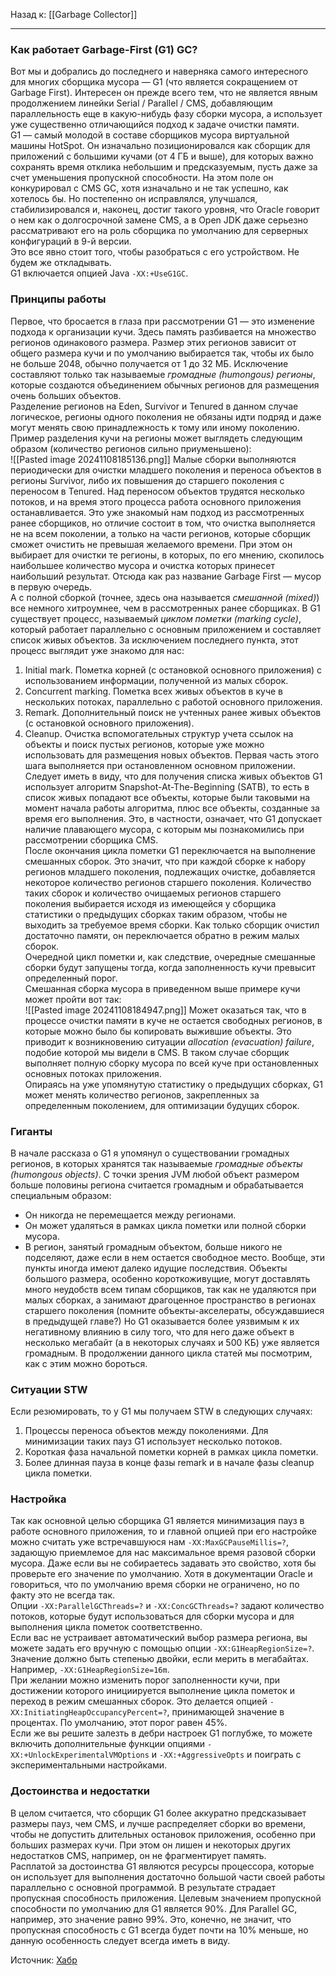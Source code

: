 Назад к: [[Garbage Collector]]

---
### Как работает Garbage-First (G1) GC?
Вот мы и добрались до последнего и наверняка самого интересного для многих сборщика мусора — G1 (что является сокращением от Garbage First). Интересен он прежде всего тем, что не является явным продолжением линейки Serial / Parallel / CMS, добавляющим параллельность еще в какую-нибудь фазу сборки мусора, а использует уже существенно отличающийся подход к задаче очистки памяти.  
G1 — самый молодой в составе сборщиков мусора виртуальной машины HotSpot. Он изначально позиционировался как сборщик для приложений с большими кучами (от 4 ГБ и выше), для которых важно сохранять время отклика небольшим и предсказуемым, пусть даже за счет уменьшения пропускной способности. На этом поле он конкурировал с CMS GC, хотя изначально и не так успешно, как хотелось бы. Но постепенно он исправлялся, улучшался, стабилизировался и, наконец, достиг такого уровня, что Oracle говорит о нем как о долгосрочной замене CMS, а в Open JDK даже серьезно рассматривают его на роль сборщика по умолчанию для серверных конфигураций в 9-й версии.  
Это все явно стоит того, чтобы разобраться с его устройством. Не будем же откладывать.  
G1 включается опцией Java `-XX:+UseG1GC`.  
### Принципы работы
Первое, что бросается в глаза при рассмотрении G1 — это изменение подхода к организации кучи. Здесь память разбивается на множество регионов одинакового размера. Размер этих регионов зависит от общего размера кучи и по умолчанию выбирается так, чтобы их было не больше 2048, обычно получается от 1 до 32 МБ. Исключение составляют только так называемые _громадные (humongous) регионы_, которые создаются объединением обычных регионов для размещения очень больших объектов.  
Разделение регионов на Eden, Survivor и Tenured в данном случае логическое, регионы одного поколения не обязаны идти подряд и даже могут менять свою принадлежность к тому или иному поколению. Пример разделения кучи на регионы может выглядеть следующим образом (количество регионов сильно приуменьшено):  
![[Pasted image 20241108185136.png]]
Малые сборки выполняются периодически для очистки младшего поколения и переноса объектов в регионы Survivor, либо их повышения до старшего поколения с переносом в Tenured. Над переносом объектов трудятся несколько потоков, и на время этого процесса работа основного приложения останавливается. Это уже знакомый нам подход из рассмотренных ранее сборщиков, но отличие состоит в том, что очистка выполняется не на всем поколении, а только на части регионов, которые сборщик сможет очистить не превышая желаемого времени. При этом он выбирает для очистки те регионы, в которых, по его мнению, скопилось наибольшее количество мусора и очистка которых принесет наибольший результат. Отсюда как раз название Garbage First — мусор в первую очередь.  
А с полной сборкой (точнее, здесь она называется _смешанной (mixed)_) все немного хитроумнее, чем в рассмотренных ранее сборщиках. В G1 существует процесс, называемый _циклом пометки (marking cycle)_, который работает параллельно с основным приложением и составляет список живых объектов. За исключением последнего пункта, этот процесс выглядит уже знакомо для нас:  
1. Initial mark. Пометка корней (с остановкой основного приложения) с использованием информации, полученной из малых сборок.
2. Concurrent marking. Пометка всех живых объектов в куче в нескольких потоках, параллельно с работой основного приложения.
3. Remark. Дополнительный поиск не учтенных ранее живых объектов (с остановкой основного приложения).
4. Cleanup. Очистка вспомогательных структур учета ссылок на объекты и поиск пустых регионов, которые уже можно использовать для размещения новых объектов. Первая часть этого шага выполняется при остановленном основном приложении.
Следует иметь в виду, что для получения списка живых объектов G1 использует алгоритм Snapshot-At-The-Beginning (SATB), то есть в список живых попадают все объекты, которые были таковыми на момент начала работы алгоритма, плюс все объекты, созданные за время его выполнения. Это, в частности, означает, что G1 допускает наличие плавающего мусора, с которым мы познакомились при рассмотрении сборщика CMS.  
После окончания цикла пометки G1 переключается на выполнение смешанных сборок. Это значит, что при каждой сборке к набору регионов младшего поколения, подлежащих очистке, добавляется некоторое количество регионов старшего поколения. Количество таких сборок и количество очищаемых регионов старшего поколения выбирается исходя из имеющейся у сборщика статистики о предыдущих сборках таким образом, чтобы не выходить за требуемое время сборки. Как только сборщик очистил достаточно памяти, он переключается обратно в режим малых сборок.  
Очередной цикл пометки и, как следствие, очередные смешанные сборки будут запущены тогда, когда заполненность кучи превысит определенный порог.  
Смешанная сборка мусора в приведенном выше примере кучи может пройти вот так:  
![[Pasted image 20241108184947.png]]
Может оказаться так, что в процессе очистки памяти в куче не остается свободных регионов, в которые можно было бы копировать выжившие объекты. Это приводит к возникновению ситуации _allocation (evacuation) failure_, подобие которой мы видели в CMS. В таком случае сборщик выполняет полную сборку мусора по всей куче при остановленных основных потоках приложения.  
Опираясь на уже упомянутую статистику о предыдущих сборках, G1 может менять количество регионов, закрепленных за определенным поколением, для оптимизации будущих сборок.  
### Гиганты
В начале рассказа о G1 я упомянул о существовании громадных регионов, в которых хранятся так называемые _громадные объекты (humongous objects)_. С точки зрения JVM любой объект размером больше половины региона считается громадным и обрабатывается специальным образом:  
- Он никогда не перемещается между регионами.
- Он может удаляться в рамках цикла пометки или полной сборки мусора.
- В регион, занятый громадным объектом, больше никого не подселяют, даже если в нем остается свободное место.
Вообще, эти пункты иногда имеют далеко идущие последствия. Объекты большого размера, особенно короткоживущие, могут доставлять много неудобств всем типам сборщиков, так как не удаляются при малых сборках, а занимают драгоценное пространство в регионах старшего поколения (помните объекты-акселераты, обсуждавшиеся в предыдущей главе?) Но G1 оказывается более уязвимым к их негативному влиянию в силу того, что для него даже объект в несколько мегабайт (а в некоторых случаях и 500 КБ) уже является громадным. 
В продолжении данного цикла статей мы посмотрим, как с этим можно бороться.  
### Ситуации STW
Если резюмировать, то у G1 мы получаем STW в следующих случаях:  
1. Процессы переноса объектов между поколениями. Для минимизации таких пауз G1 использует несколько потоков.
2. Короткая фаза начальной пометки корней в рамках цикла пометки.
3. Более длинная пауза в конце фазы remark и в начале фазы cleanup цикла пометки.
### Настройка
Так как основной целью сборщика G1 является минимизация пауз в работе основного приложения, то и главной опцией при его настройке можно считать уже встречавшуюся нам `-XX:MaxGCPauseMillis=?`, задающую приемлемое для нас максимальное время разовой сборки мусора. Даже если вы не собираетесь задавать это свойство, хотя бы проверьте его значение по умолчанию. Хотя в документации Oracle и говориться, что по умолчанию время сборки не ограничено, но по факту это не всегда так.  
Опции `-XX:ParallelGCThreads=?` и `-XX:ConcGCThreads=?` задают количество потоков, которые будут использоваться для сборки мусора и для выполнения цикла пометок соответственно.  
Если вас не устраивает автоматический выбор размера региона, вы можете задать его вручную с помощью опции `-XX:G1HeapRegionSize=?`. Значение должно быть степенью двойки, если мерить в мегабайтах. Например, `-XX:G1HeapRegionSize=16m`.  
При желании можно изменить порог заполненности кучи, при достижении которого инициируется выполнение цикла пометок и переход в режим смешанных сборок. Это делается опцией `-XX:InitiatingHeapOccupancyPercent=?`, принимающей значение в процентах. По умолчанию, этот порог равен 45%.  
Если же вы решите залезть в дебри настроек G1 поглубже, то можете включить дополнительные функции опциями `-XX:+UnlockExperimentalVMOptions` и `-XX:+AggressiveOpts` и поиграть с экспериментальными настройками.  
### Достоинства и недостатки
В целом считается, что сборщик G1 более аккуратно предсказывает размеры пауз, чем CMS, и лучше распределяет сборки во времени, чтобы не допустить длительных остановок приложения, особенно при больших размерах кучи. При этом он лишен и некоторых других недостатков CMS, например, он не фрагментирует память.  
Расплатой за достоинства G1 являются ресурсы процессора, которые он использует для выполнения достаточно большой части своей работы параллельно с основной программой. В результате страдает пропускная способность приложения. Целевым значением пропускной способности по умолчанию для G1 является 90%. Для Parallel GC, например, это значение равно 99%. Это, конечно, не значит, что пропускная способность с G1 всегда будет почти на 10% меньше, но данную особенность следует всегда иметь в виду.

Источник: [Хабр](https://habr.com/ru/articles/269863/)